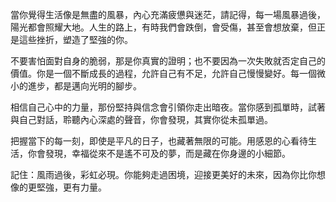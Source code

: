 當你覺得生活像是無盡的風暴，內心充滿疲憊與迷茫，請記得，每一場風暴過後，陽光都會照耀大地。人生的路上，有時我們會跌倒，會受傷，甚至會想放棄，但正是這些挫折，塑造了堅強的你。

不要害怕面對自身的脆弱，那是你真實的證明；也不要因為一次失敗就否定自己的價值。你是一個不斷成長的過程，允許自己有不足，允許自己慢慢變好。每一個微小的進步，都是邁向光明的腳步。

相信自己心中的力量，那份堅持與信念會引領你走出暗夜。當你感到孤單時，試著與自己對話，聆聽內心深處的聲音，你會發現，其實你從未孤單過。

把握當下的每一刻，即使是平凡的日子，也藏著無限的可能。用感恩的心看待生活，你會發現，幸福從來不是遙不可及的夢，而是藏在你身邊的小細節。

記住：風雨過後，彩虹必現。你能夠走過困境，迎接更美好的未來，因為你比你想像的更堅強，更有力量。